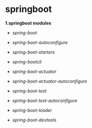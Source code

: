 # springboot



**1.springboot modules**

- *spring-boot*

- *spring-boot-autoconfigure*

- *spring-boot-starters*

- *spring-bootcli*

- *spring-boot-actuator*

- *spring-boot-actuator-autoconfigure*

- *spring-boot-test*

- *spring-boot-test-autoconfigure*

- *spring-boot-loader*

- *spring-boot-devtools*
